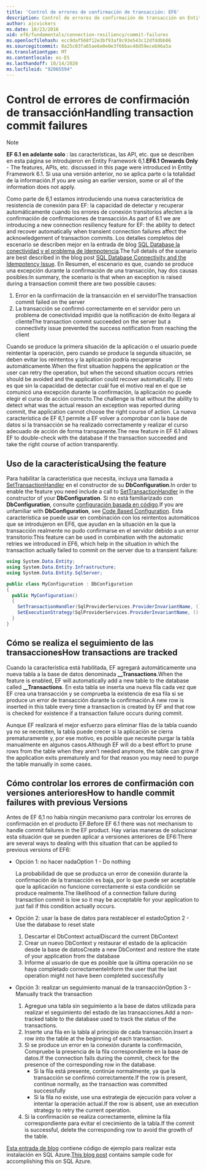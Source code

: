 ```yaml
---
title: 'Control de errores de confirmación de transacción: EF6'
description: Control de errores de confirmación de transacción en Entity Framework 6
author: ajcvickers
ms.date: 10/23/2016
uid: ef6/fundamentals/connection-resiliency/commit-failures
ms.openlocfilehash: ecc9daf568f12e3bf93af8c93e543c12dfddbb06
ms.sourcegitcommit: 0a25c03fa65ae6e0e0e3f66bac48d59eceb96a5a
ms.translationtype: MT
ms.contentlocale: es-ES
ms.lasthandoff: 10/14/2020
ms.locfileid: "92065594"
---
```

# <a name="handling-transaction-commit-failures"></a><span data-ttu-id="e558a-103">Control de errores de confirmación de transacción</span><span class="sxs-lookup"><span data-stu-id="e558a-103">Handling transaction commit failures</span></span>

> [!NOTE]
> <span data-ttu-id="e558a-104">**EF 6.1 en adelante solo** : las características, las API, etc. que se describen en esta página se introdujeron en Entity Framework 6,1.</span><span class="sxs-lookup"><span data-stu-id="e558a-104">**EF6.1 Onwards Only** - The features, APIs, etc. discussed in this page were introduced in Entity Framework 6.1.</span></span> <span data-ttu-id="e558a-105">Si usa una versión anterior, no se aplica parte o la totalidad de la información.</span><span class="sxs-lookup"><span data-stu-id="e558a-105">If you are using an earlier version, some or all of the information does not apply.</span></span>  

<span data-ttu-id="e558a-106">Como parte de 6,1 estamos introduciendo una nueva característica de resistencia de conexión para EF: la capacidad de detectar y recuperar automáticamente cuando los errores de conexión transitorios afecten a la confirmación de confirmaciones de transacción.</span><span class="sxs-lookup"><span data-stu-id="e558a-106">As part of 6.1 we are introducing a new connection resiliency feature for EF: the ability to detect and recover automatically when transient connection failures affect the acknowledgement of transaction commits.</span></span> <span data-ttu-id="e558a-107">Los detalles completos del escenario se describen mejor en la entrada de blog [SQL Database la conectividad y el problema de Idempotencia](/archive/blogs/adonet/sql-database-connectivity-and-the-idempotency-issue).</span><span class="sxs-lookup"><span data-stu-id="e558a-107">The full details of the scenario are best described in the blog post [SQL Database Connectivity and the Idempotency Issue](/archive/blogs/adonet/sql-database-connectivity-and-the-idempotency-issue).</span></span>  <span data-ttu-id="e558a-108">En Resumen, el escenario es que, cuando se produce una excepción durante la confirmación de una transacción, hay dos causas posibles:</span><span class="sxs-lookup"><span data-stu-id="e558a-108">In summary, the scenario is that when an exception is raised during a transaction commit there are two possible causes:</span></span>  

1. <span data-ttu-id="e558a-109">Error en la confirmación de la transacción en el servidor</span><span class="sxs-lookup"><span data-stu-id="e558a-109">The transaction commit failed on the server</span></span>
2. <span data-ttu-id="e558a-110">La transacción se confirmó correctamente en el servidor pero un problema de conectividad impidió que la notificación de éxito llegara al cliente</span><span class="sxs-lookup"><span data-stu-id="e558a-110">The transaction commit succeeded on the server but a connectivity issue prevented the success notification from reaching the client</span></span>  

<span data-ttu-id="e558a-111">Cuando se produce la primera situación de la aplicación o el usuario puede reintentar la operación, pero cuando se produce la segunda situación, se deben evitar los reintentos y la aplicación podría recuperarse automáticamente.</span><span class="sxs-lookup"><span data-stu-id="e558a-111">When the first situation happens the application or the user can retry the operation, but when the second situation occurs retries should be avoided and the application could recover automatically.</span></span> <span data-ttu-id="e558a-112">El reto es que sin la capacidad de detectar cuál fue el motivo real en el que se comunicó una excepción durante la confirmación, la aplicación no puede elegir el curso de acción correcto.</span><span class="sxs-lookup"><span data-stu-id="e558a-112">The challenge is that without the ability to detect what was the actual reason an exception was reported during commit, the application cannot choose the right course of action.</span></span> <span data-ttu-id="e558a-113">La nueva característica de EF 6,1 permite a EF volver a comprobar con la base de datos si la transacción se ha realizado correctamente y realizar el curso adecuado de acción de forma transparente.</span><span class="sxs-lookup"><span data-stu-id="e558a-113">The new feature in EF 6.1 allows EF to double-check with the database if the transaction succeeded and take the right course of action transparently.</span></span>  

## <a name="using-the-feature"></a><span data-ttu-id="e558a-114">Uso de la característica</span><span class="sxs-lookup"><span data-stu-id="e558a-114">Using the feature</span></span>  

<span data-ttu-id="e558a-115">Para habilitar la característica que necesita, incluya una llamada a [SetTransactionHandler](https://msdn.microsoft.com/library/system.data.entity.dbconfiguration.setdefaulttransactionhandler.aspx) en el constructor de su **DbConfiguration**.</span><span class="sxs-lookup"><span data-stu-id="e558a-115">In order to enable the feature you need include a call to [SetTransactionHandler](https://msdn.microsoft.com/library/system.data.entity.dbconfiguration.setdefaulttransactionhandler.aspx) in the constructor of your **DbConfiguration**.</span></span> <span data-ttu-id="e558a-116">Si no está familiarizado con **DbConfiguration**, consulte [configuración basada en código](xref:ef6/fundamentals/configuring/code-based).</span><span class="sxs-lookup"><span data-stu-id="e558a-116">If you are unfamiliar with **DbConfiguration**, see [Code Based Configuration](xref:ef6/fundamentals/configuring/code-based).</span></span> <span data-ttu-id="e558a-117">Esta característica se puede usar en combinación con los reintentos automáticos que se introdujeron en EF6, que ayudan en la situación en la que la transacción realmente no pudo confirmarse en el servidor debido a un error transitorio:</span><span class="sxs-lookup"><span data-stu-id="e558a-117">This feature can be used in combination with the automatic retries we introduced in EF6, which help in the situation in which the transaction actually failed to commit on the server due to a transient failure:</span></span>  

``` csharp
using System.Data.Entity;
using System.Data.Entity.Infrastructure;
using System.Data.Entity.SqlServer;

public class MyConfiguration : DbConfiguration  
{
  public MyConfiguration()  
  {  
    SetTransactionHandler(SqlProviderServices.ProviderInvariantName, () => new CommitFailureHandler());  
    SetExecutionStrategy(SqlProviderServices.ProviderInvariantName, () => new SqlAzureExecutionStrategy());  
  }  
}
```  

## <a name="how-transactions-are-tracked"></a><span data-ttu-id="e558a-118">Cómo se realiza el seguimiento de las transacciones</span><span class="sxs-lookup"><span data-stu-id="e558a-118">How transactions are tracked</span></span>  

<span data-ttu-id="e558a-119">Cuando la característica está habilitada, EF agregará automáticamente una nueva tabla a la base de datos denominada **__Transactions**.</span><span class="sxs-lookup"><span data-stu-id="e558a-119">When the feature is enabled, EF will automatically add a new table to the database called **__Transactions**.</span></span> <span data-ttu-id="e558a-120">En esta tabla se inserta una nueva fila cada vez que EF crea una transacción y se comprueba la existencia de esa fila si se produce un error de transacción durante la confirmación.</span><span class="sxs-lookup"><span data-stu-id="e558a-120">A new row is inserted in this table every time a transaction is created by EF and that row is checked for existence if a transaction failure occurs during commit.</span></span>  

<span data-ttu-id="e558a-121">Aunque EF realizará el mejor esfuerzo para eliminar filas de la tabla cuando ya no se necesiten, la tabla puede crecer si la aplicación se cierra prematuramente y, por ese motivo, es posible que necesite purgar la tabla manualmente en algunos casos.</span><span class="sxs-lookup"><span data-stu-id="e558a-121">Although EF will do a best effort to prune rows from the table when they aren’t needed anymore, the table can grow if the application exits prematurely and for that reason you may need to purge the table manually in some cases.</span></span>  

## <a name="how-to-handle-commit-failures-with-previous-versions"></a><span data-ttu-id="e558a-122">Cómo controlar los errores de confirmación con versiones anteriores</span><span class="sxs-lookup"><span data-stu-id="e558a-122">How to handle commit failures with previous Versions</span></span>

<span data-ttu-id="e558a-123">Antes de EF 6,1 no había ningún mecanismo para controlar los errores de confirmación en el producto EF.</span><span class="sxs-lookup"><span data-stu-id="e558a-123">Before EF 6.1 there was not mechanism to handle commit failures in the EF product.</span></span> <span data-ttu-id="e558a-124">Hay varias maneras de solucionar esta situación que se pueden aplicar a versiones anteriores de EF6:</span><span class="sxs-lookup"><span data-stu-id="e558a-124">There are several ways to dealing with this situation that can be applied to previous versions of EF6:</span></span>  

* <span data-ttu-id="e558a-125">Opción 1: no hacer nada</span><span class="sxs-lookup"><span data-stu-id="e558a-125">Option 1 - Do nothing</span></span>  

  <span data-ttu-id="e558a-126">La probabilidad de que se produzca un error de conexión durante la confirmación de la transacción es baja, por lo que puede ser aceptable que la aplicación no funcione correctamente si esta condición se produce realmente.</span><span class="sxs-lookup"><span data-stu-id="e558a-126">The likelihood of a connection failure during transaction commit is low so it may be acceptable for your application to just fail if this condition actually occurs.</span></span>  

* <span data-ttu-id="e558a-127">Opción 2: usar la base de datos para restablecer el estado</span><span class="sxs-lookup"><span data-stu-id="e558a-127">Option 2 - Use the database to reset state</span></span>  

  1. <span data-ttu-id="e558a-128">Descartar el DbContext actual</span><span class="sxs-lookup"><span data-stu-id="e558a-128">Discard the current DbContext</span></span>  
  2. <span data-ttu-id="e558a-129">Crear un nuevo DbContext y restaurar el estado de la aplicación desde la base de datos</span><span class="sxs-lookup"><span data-stu-id="e558a-129">Create a new DbContext and restore the state of your application from the database</span></span>  
  3. <span data-ttu-id="e558a-130">Informe al usuario de que es posible que la última operación no se haya completado correctamente</span><span class="sxs-lookup"><span data-stu-id="e558a-130">Inform the user that the last operation might not have been completed successfully</span></span>  

* <span data-ttu-id="e558a-131">Opción 3: realizar un seguimiento manual de la transacción</span><span class="sxs-lookup"><span data-stu-id="e558a-131">Option 3 - Manually track the transaction</span></span>  

  1. <span data-ttu-id="e558a-132">Agregue una tabla sin seguimiento a la base de datos utilizada para realizar el seguimiento del estado de las transacciones.</span><span class="sxs-lookup"><span data-stu-id="e558a-132">Add a non-tracked table to the database used to track the status of the transactions.</span></span>  
  2. <span data-ttu-id="e558a-133">Inserte una fila en la tabla al principio de cada transacción.</span><span class="sxs-lookup"><span data-stu-id="e558a-133">Insert a row into the table at the beginning of each transaction.</span></span>  
  3. <span data-ttu-id="e558a-134">Si se produce un error en la conexión durante la confirmación, Compruebe la presencia de la fila correspondiente en la base de datos.</span><span class="sxs-lookup"><span data-stu-id="e558a-134">If the connection fails during the commit, check for the presence of the corresponding row in the database.</span></span>  
     * <span data-ttu-id="e558a-135">Si la fila está presente, continúe normalmente, ya que la transacción se confirmó correctamente.</span><span class="sxs-lookup"><span data-stu-id="e558a-135">If the row is present, continue normally, as the transaction was committed successfully</span></span>  
     * <span data-ttu-id="e558a-136">Si la fila no existe, use una estrategia de ejecución para volver a intentar la operación actual.</span><span class="sxs-lookup"><span data-stu-id="e558a-136">If the row is absent, use an execution strategy to retry the current operation.</span></span>  
  4. <span data-ttu-id="e558a-137">Si la confirmación se realiza correctamente, elimine la fila correspondiente para evitar el crecimiento de la tabla.</span><span class="sxs-lookup"><span data-stu-id="e558a-137">If the commit is successful, delete the corresponding row to avoid the growth of the table.</span></span>  

<span data-ttu-id="e558a-138">[Esta entrada de blog](/archive/blogs/adonet/sql-database-connectivity-and-the-idempotency-issue) contiene código de ejemplo para realizar esta instalación en SQL Azure.</span><span class="sxs-lookup"><span data-stu-id="e558a-138">[This blog post](/archive/blogs/adonet/sql-database-connectivity-and-the-idempotency-issue) contains sample code for accomplishing this on SQL Azure.</span></span>  
